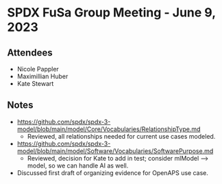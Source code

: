 # SPDX FuSa Group Meeting - June 9, 2023

## Attendees
* Nicole Pappler
* Maximillian Huber
* Kate Stewart

## Notes
* https://github.com/spdx/spdx-3-model/blob/main/model/Core/Vocabularies/RelationshipType.md
  * Reviewed, all relationships needed for current use cases modeled.
* https://github.com/spdx/spdx-3-model/blob/main/model/Software/Vocabularies/SoftwarePurpose.md
  * Reviewed, decision for Kate to add in test;  consider mlModel --> model,  so we can handle AI as well.
* Discussed first draft of organizing evidence for OpenAPS use case.
